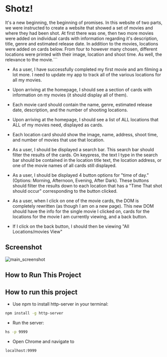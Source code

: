 # Shotz!

It's a new beginning, the beginning of promises. In this website of two parts, we were instructed to create a website that showed a set of movies and where they had been shot. At first there was one, then two more movies were added on individual cards with information regarding it's description, title, genre and estimated release date. In addition to the movies, locations were added on cards below. From four to however many chosen, different locations were printed with their image, location and shoot time. As well, the relevance to the movie.```

- As a user, I have successfully completed my first movie and am filming a lot more. I need to update my app to track all of the various locations for all my movies.
- Upon arriving at the homepage, I should see a section of cards with information on my movies (it should display all of them).
- Each movie card should contain the name, genre, estimated release date, description, and the number of shooting locations.
- Upon arriving at the homepage, I should see a list of ALL locations that ALL of my movies need, displayed as cards.
- Each location card should show the image, name, address, shoot time, and number of movies that use that location.
- As a user, I should be displayed a search bar. This search bar should filter the results of the cards. On keypress, the text I type in the search bar should be contained in the location title text, the location address, or one of the movie names of all cards still displayed.
- As a user, I should be displayed 4 button options for "time of day." (Options: Morning, Afternoon, Evening, After Dark). These buttons should filter the results down to each location that has a "Time That shot should occur" corresponding to the button clicked.

- As a user, when I click on one of the movie cards, the DOM is completely rewritten (as though I am on a new page). This new DOM should have the info for the single movie I clicked on, cards for the locations for the movie I am currently viewing, and a back button.
- If I click on the back button, I should then be viewing "All Locations/movies View"

## Screenshot

![main_screenshot](images/Shotz.png)

## How to Run This Project

## How to run this project
* Use npm to install http-server in your terminal:
```sh
npm install -g http-server
```
* Run the server:
```sh
hs -p 9999
```
* Open Chrome and navigate to 
```
localhost:9999
``` 

